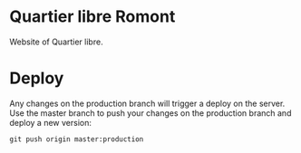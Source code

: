 # Quartier libre Romont

Website of Quartier libre.

# Deploy

Any changes on the production branch will trigger a deploy on the server. Use
the master branch to push your changes on the production branch and deploy a new
version:

```
git push origin master:production
```